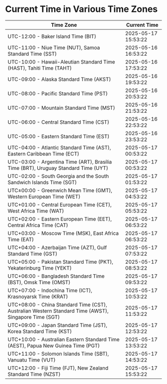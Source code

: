 # Current Time in Various Time Zones

| Time Zone | Current Time |
|-----------|--------------|
| UTC-12:00 - Baker Island Time (BIT) | 2025-05-17 15:53:22 |
| UTC-11:00 - Niue Time (NUT), Samoa Standard Time (SST) | 2025-05-16 16:53:22 |
| UTC-10:00 - Hawaii-Aleutian Standard Time (HAST), Tahiti Time (TAHT) | 2025-05-16 17:53:22 |
| UTC-09:00 - Alaska Standard Time (AKST) | 2025-05-16 19:53:22 |
| UTC-08:00 - Pacific Standard Time (PST) | 2025-05-16 20:53:22 |
| UTC-07:00 - Mountain Standard Time (MST) | 2025-05-16 21:53:22 |
| UTC-06:00 - Central Standard Time (CST) | 2025-05-16 22:53:22 |
| UTC-05:00 - Eastern Standard Time (EST) | 2025-05-16 23:53:22 |
| UTC-04:00 - Atlantic Standard Time (AST), Eastern Caribbean Time (ECT) | 2025-05-17 00:53:22 |
| UTC-03:00 - Argentina Time (ART), Brasília Time (BRT), Uruguay Standard Time (UYT) | 2025-05-17 00:53:22 |
| UTC-02:00 - South Georgia and the South Sandwich Islands Time (SGT) | 2025-05-17 01:53:22 |
| UTC±00:00 - Greenwich Mean Time (GMT), Western European Time (WET) | 2025-05-17 04:53:22 |
| UTC+01:00 - Central European Time (CET), West Africa Time (WAT) | 2025-05-17 05:53:22 |
| UTC+02:00 - Eastern European Time (EET), Central Africa Time (CAT) | 2025-05-17 06:53:22 |
| UTC+03:00 - Moscow Time (MSK), East Africa Time (EAT) | 2025-05-17 06:53:22 |
| UTC+04:00 - Azerbaijan Time (AZT), Gulf Standard Time (GST) | 2025-05-17 07:53:22 |
| UTC+05:00 - Pakistan Standard Time (PKT), Yekaterinburg Time (YEKT) | 2025-05-17 08:53:22 |
| UTC+06:00 - Bangladesh Standard Time (BST), Omsk Time (OMST) | 2025-05-17 09:53:22 |
| UTC+07:00 - Indochina Time (ICT), Krasnoyarsk Time (KRAT) | 2025-05-17 10:53:22 |
| UTC+08:00 - China Standard Time (CST), Australian Western Standard Time (AWST), Singapore Time (SGT) | 2025-05-17 11:53:22 |
| UTC+09:00 - Japan Standard Time (JST), Korea Standard Time (KST) | 2025-05-17 12:53:22 |
| UTC+10:00 - Australian Eastern Standard Time (AEST), Papua New Guinea Time (PGT) | 2025-05-17 13:53:22 |
| UTC+11:00 - Solomon Islands Time (SBT), Vanuatu Time (VUT) | 2025-05-17 14:53:22 |
| UTC+12:00 - Fiji Time (FJT), New Zealand Standard Time (NZST) | 2025-05-17 15:53:22 |
